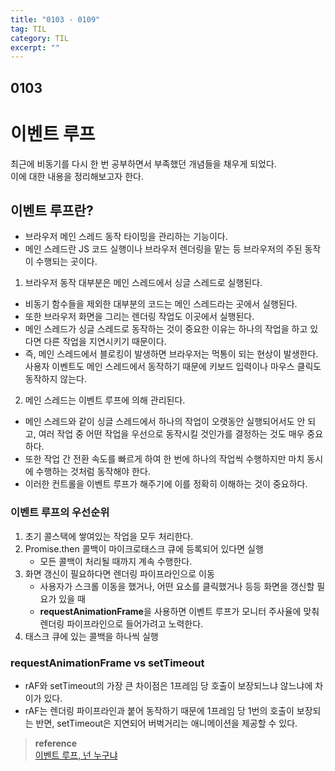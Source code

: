 ```yaml
---
title: "0103 - 0109"
tag: TIL
category: TIL
excerpt: ""
---
```


## 0103

# 이벤트 루프

최근에 비동기를 다시 한 번 공부하면서 부족했던 개념들을 채우게 되었다.  
이에 대한 내용을 정리해보고자 한다.

## 이벤트 루프란?

- 브라우저 메인 스레드 동작 타이밍을 관리하는 기능이다.
- 메인 스레드란 JS 코드 실행이나 브라우저 렌더링을 맡는 등 브라우저의 주된 동작이 수행되는 곳이다.

1. 브라우저 동작 대부분은 메인 스레드에서 싱글 스레드로 실행된다.

- 비동기 함수들을 제외한 대부분의 코드는 메인 스레드라는 곳에서 실행된다.
- 또한 브라우저 화면을 그리는 렌더링 작업도 이곳에서 실행된다.
- 메인 스레드가 싱글 스레드로 동작하는 것이 중요한 이유는 하나의 작업을 하고 있다면 다른 작업을 지연시키기 때문이다.
- 즉, 메인 스레드에서 블로킹이 발생하면 브라우저는 먹통이 되는 현상이 발생한다. 사용자 이벤트도 메인 스레드에서 동작하기 때문에 키보드 입력이나 마우스 클릭도 동작하지 않는다.

2. 메인 스레드는 이벤트 루프에 의해 관리된다.

- 메인 스레드와 같이 싱글 스레드에서 하나의 작업이 오랫동안 실행되어서도 안 되고, 여러 작업 중 어떤 작업을 우선으로 동작시킬 것인가를 결정하는 것도 매우 중요하다.
- 또한 작업 간 전환 속도를 빠르게 하여 한 번에 하나의 작업씩 수행하지만 마치 동시에 수행하는 것처럼 동작해야 한다.
- 이러한 컨트롤을 이벤트 루프가 해주기에 이를 정확히 이해하는 것이 중요하다.

### 이벤트 루프의 우선순위

1. 초기 콜스택에 쌓여있는 작업을 모두 처리한다.
2. Promise.then 콜백이 마이크로태스크 큐에 등록되어 있다면 실행
   - 모든 콜백이 처리될 때까지 계속 수행한다.
3. 화면 갱신이 필요하다면 렌더링 파이프라인으로 이동
   - 사용자가 스크롤 이동을 했거나, 어떤 요소를 클릭했거나 등등 화면을 갱신할 필요가 있을 때
   - **requestAnimationFrame**을 사용하면 이벤트 루프가 모니터 주사율에 맞춰 렌더링 파이프라인으로 들어가려고 노력한다.
4. 태스크 큐에 있는 콜백을 하나씩 실행

### requestAnimationFrame vs setTimeout

- rAF와 setTimeout의 가장 큰 차이점은 1프레임 당 호출이 보장되느냐 않느냐에 차이가 있다.
- rAF는 렌더링 파이프라인과 붙어 동작하기 때문에 1프레임 당 1번의 호출이 보장되는 반면, setTimeout은 지연되어 버벅거리는 애니메이션을 제공할 수 있다.

> **reference**  
> [이벤트 루프, 넌 누구냐](https://tecoble.techcourse.co.kr/post/2021-08-28-event-loop/)
